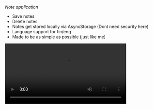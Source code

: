 *Note application*

- Save notes 
- Delete notes 
- Notes get stored locally via AsyncStorage (Dont need security here)
- Language support for fin/eng
- Made to be as simple as possible (just like me)

<video src='./NOTEE.mp4' width=400/>